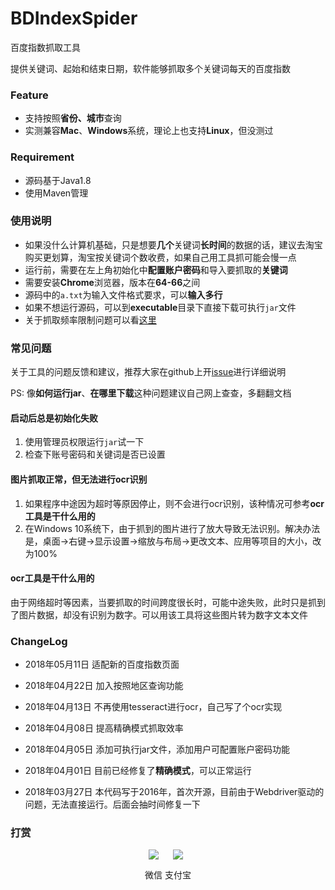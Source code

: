 # BDIndexSpider

百度指数抓取工具

提供关键词、起始和结束日期，软件能够抓取多个关键词每天的百度指数

### Feature

- 支持按照**省份、城市**查询
- 实测兼容**Mac**、**Windows**系统，理论上也支持**Linux**，但没测过

### Requirement

- 源码基于Java1.8
- 使用Maven管理

### 使用说明

- 如果没什么计算机基础，只是想要**几个**关键词**长时间**的数据的话，建议去淘宝购买更划算，淘宝按关键词个数收费，如果自己用工具抓可能会慢一点
- 运行前，需要在左上角初始化中**配置账户密码**和导入要抓取的**关键词**
- 需要安装**Chrome**浏览器，版本在**64-66**之间
- 源码中的`a.txt`为输入文件格式要求，可以**输入多行**
- 如果不想运行源码，可以到**executable**目录下直接下载可执行`jar`文件
- 关于抓取频率限制问题可以看[这里](https://github.com/songgeb/BDIndexSpider/issues/2)

### 常见问题

关于工具的问题反馈和建议，推荐大家在github上开[issue](https://github.com/songgeb/BDIndexSpider/issues)进行详细说明

PS: 像**如何运行jar**、**在哪里下载**这种问题建议自己网上查查，多翻翻文档

#### 启动后总是初始化失败
1. 使用管理员权限运行`jar`试一下
2. 检查下账号密码和关键词是否已设置

#### 图片抓取正常，但无法进行ocr识别
1. 如果程序中途因为超时等原因停止，则不会进行ocr识别，该种情况可参考**ocr工具是干什么用的**
2. 在Windows 10系统下，由于抓到的图片进行了放大导致无法识别。解决办法是，桌面->右键->显示设置->缩放与布局->更改文本、应用等项目的大小，改为100%

#### ocr工具是干什么用的
由于网络超时等因素，当要抓取的时间跨度很长时，可能中途失败，此时只是抓到了图片数据，却没有识别为数字。可以用该工具将这些图片转为数字文本文件

### ChangeLog

- 2018年05月11日
	适配新的百度指数页面
- 2018年04月22日
	加入按照地区查询功能
- 2018年04月13日
	不再使用tesseract进行ocr，自己写了个ocr实现

- 2018年04月08日
	提高精确模式抓取效率

- 2018年04月05日
	添加可执行jar文件，添加用户可配置账户密码功能

- 2018年04月01日
	目前已经修复了**精确模式**，可以正常运行

- 2018年03月27日
	本代码写于2016年，首次开源，目前由于Webdriver驱动的问题，无法直接运行。后面会抽时间修复一下

### 打赏

<div align=center>
<div style="display:inline-block;">
<img src="https://songgeb.github.io/images/wechat.jpg">
<p>微信</p>
</div>

<div style="display:inline-block;">
<img src="https://songgeb.github.io/images/alipay.jpg">
    <p>支付宝</p>
</div>
</div>
